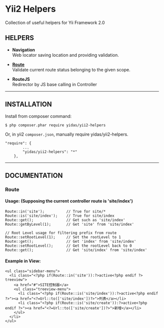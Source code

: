 Yii2 Helpers
============

Collection of useful helpers for Yii Framework 2.0

HELPERS
-------

- **Navigation**  
  Web locator saving location and providing validation.

- **[Route](#route)**   
  Validate current route status belonging to the given scope.

- **RouteJS**  
  Redirector by JS base calling in Controller
  
---

INSTALLATION
------------

Install from composer command:

```
$ php composer.phar require yidas/yii2-helpers
```

Or, in yii2 `composer.json`, manually require yidas/yii2-helpers.

```
"require": {
        ...
        "yidas/yii2-helpers": "*"
    },
```
  

---

DOCUMENTATION
-------------

### Route

#### Usage: (Supposing the current controller route is 'site/index')

```
Route::in('site');          // True for site/*
Route::is('site/index');    // True for site/index
Route::get();               // Get such as 'site/index'
Route::getByLevel(1);       // Get 'site' from 'site/index'

// Root Level usage for filtering prefix from route
Route::setRootLevel(1);     // Set the rootLevel to 1
Route::get();               // Get 'index' from 'site/index' 
Route::setRootLevel();      // Get the rootLevel back to 0
Route::get();               // Get 'site/index' from 'site/index'
```

#### Example in View:

```
<ul class="sidebar-menu">
  <li class="<?php if(Route::in('site')):?>active<?php endif ?> treeview">
    <a href="#">SITE控制器</a>
    <ul class="treeview-menu">
      <li class="<?php if(Route::is('site/index')):?>active<?php endif ?>"><a href="<?=Url::to(['site/index'])?>">列表</a></li>
      <li class="<?php if(Route::is('site/create')):?>active<?php endif ?>"><a href="<?=Url::to(['site/create'])?>">新增</a></li>
    </ul>
  </li>
</ul>
```
